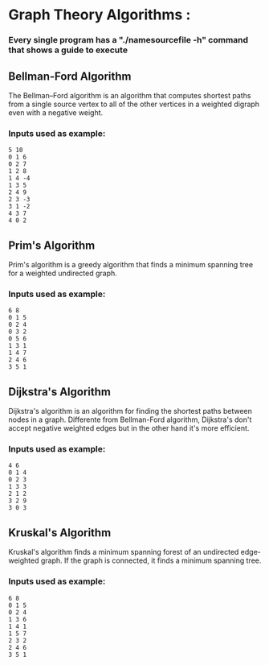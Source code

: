 # Graph Theory Algorithms :
### Every single program has a "./namesourcefile -h" command that shows a guide to execute
## Bellman-Ford Algorithm
The Bellman–Ford algorithm is an algorithm that computes shortest paths from a single source vertex to all of the other vertices in a weighted digraph even with a negative weight.
### Inputs used as example:
 ```
5 10
0 1 6
0 2 7
1 2 8
1 4 -4
1 3 5
2 4 9
2 3 -3
3 1 -2
4 3 7
4 0 2
  ```
## Prim's Algorithm
Prim's algorithm is a greedy algorithm that finds a minimum spanning tree for a weighted undirected graph.
### Inputs used as example: 
 ```
6 8
0 1 5
0 2 4
0 3 2
0 5 6
1 3 1
1 4 7
2 4 6
3 5 1
  ```
## Dijkstra's Algorithm
Dijkstra's algorithm is an algorithm for finding the shortest paths between nodes in a graph. Differente from Bellman-Ford algorithm, Dijkstra's don't accept negative weighted edges but in the other hand it's more efficient. 
### Inputs used as example: 
 ```
4 6
0 1 4
0 2 3
1 3 3
2 1 2
3 2 9
3 0 3
  ```
## Kruskal's Algorithm
Kruskal's algorithm finds a minimum spanning forest of an undirected edge-weighted graph. If the graph is connected, it finds a minimum spanning tree.
### Inputs used as example:
```
6 8
0 1 5
0 2 4
1 3 6
1 4 1
1 5 7
2 3 2
2 4 6
3 5 1
```
